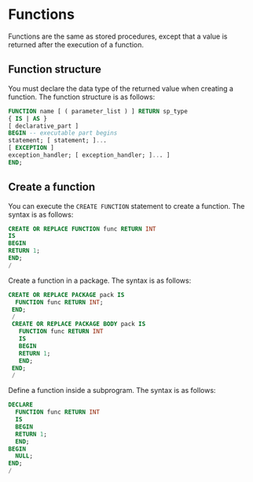 # Functions

Functions are the same as stored procedures, except that a value is returned after the execution of a function.

## Function structure

You must declare the data type of the returned value when creating a function. The function structure is as follows:

```sql
FUNCTION name [ ( parameter_list ) ] RETURN sp_type
{ IS | AS }
[ declarative_part ]
BEGIN -- executable part begins
statement; [ statement; ]...
[ EXCEPTION ]
exception_handler; [ exception_handler; ]... ]
END;
```

## Create a function

You can execute the `CREATE FUNCTION` statement to create a function. The syntax is as follows:

```sql
CREATE OR REPLACE FUNCTION func RETURN INT
IS
BEGIN
RETURN 1;
END;
/
```

Create a function in a package. The syntax is as follows:

```sql
CREATE OR REPLACE PACKAGE pack IS
  FUNCTION func RETURN INT;
 END;
 /
 CREATE OR REPLACE PACKAGE BODY pack IS
   FUNCTION func RETURN INT
   IS
   BEGIN
   RETURN 1;
   END;
 END;
 /
```

Define a function inside a subprogram. The syntax is as follows:

```sql
DECLARE
  FUNCTION func RETURN INT
  IS
  BEGIN
  RETURN 1;
  END;
BEGIN
  NULL;
END;
/
```


